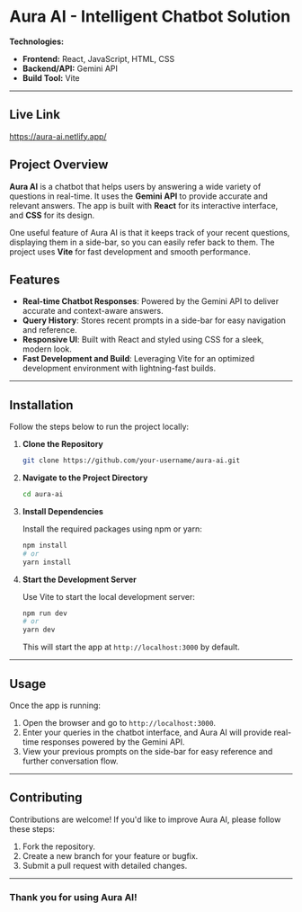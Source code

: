 # Aura AI - Intelligent Chatbot Solution

**Technologies:**  
- **Frontend:** React, JavaScript, HTML, CSS  
- **Backend/API:** Gemini API  
- **Build Tool:** Vite

---

## Live Link

https://aura-ai.netlify.app/

## Project Overview

**Aura AI** is a chatbot that helps users by answering a wide variety of questions in real-time. It uses the **Gemini API** to provide accurate and relevant answers. The app is built with **React** for its interactive interface, and **CSS** for its design. 

One useful feature of Aura AI is that it keeps track of your recent questions, displaying them in a side-bar, so you can easily refer back to them. The project uses **Vite** for fast development and smooth performance.


## Features
- **Real-time Chatbot Responses**: Powered by the Gemini API to deliver accurate and context-aware answers.
- **Query History**: Stores recent prompts in a side-bar for easy navigation and reference.
- **Responsive UI**: Built with React and styled using CSS for a sleek, modern look.
- **Fast Development and Build**: Leveraging Vite for an optimized development environment with lightning-fast builds.

---

## Installation

Follow the steps below to run the project locally:

1. **Clone the Repository**

   ```bash
   git clone https://github.com/your-username/aura-ai.git
   ```

2. **Navigate to the Project Directory**

   ```bash
   cd aura-ai
   ```

3. **Install Dependencies**

   Install the required packages using npm or yarn:

   ```bash
   npm install
   # or
   yarn install
   ```

4. **Start the Development Server**

   Use Vite to start the local development server:

   ```bash
   npm run dev
   # or
   yarn dev
   ```

   This will start the app at `http://localhost:3000` by default.

---

## Usage

Once the app is running:

1. Open the browser and go to `http://localhost:3000`.
2. Enter your queries in the chatbot interface, and Aura AI will provide real-time responses powered by the Gemini API.
3. View your previous prompts on the side-bar for easy reference and further conversation flow.

---


## Contributing

Contributions are welcome! If you'd like to improve Aura AI, please follow these steps:

1. Fork the repository.
2. Create a new branch for your feature or bugfix.
3. Submit a pull request with detailed changes.

---

### Thank you for using Aura AI!
